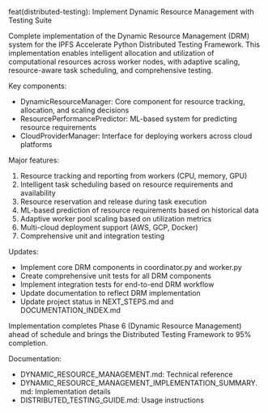 feat(distributed-testing): Implement Dynamic Resource Management with Testing Suite

Complete implementation of the Dynamic Resource Management (DRM) system for the IPFS Accelerate Python Distributed Testing Framework. This implementation enables intelligent allocation and utilization of computational resources across worker nodes, with adaptive scaling, resource-aware task scheduling, and comprehensive testing.

Key components:
- DynamicResourceManager: Core component for resource tracking, allocation, and scaling decisions
- ResourcePerformancePredictor: ML-based system for predicting resource requirements
- CloudProviderManager: Interface for deploying workers across cloud platforms

Major features:
1. Resource tracking and reporting from workers (CPU, memory, GPU)
2. Intelligent task scheduling based on resource requirements and availability
3. Resource reservation and release during task execution
4. ML-based prediction of resource requirements based on historical data
5. Adaptive worker pool scaling based on utilization metrics
6. Multi-cloud deployment support (AWS, GCP, Docker)
7. Comprehensive unit and integration testing

Updates:
- Implement core DRM components in coordinator.py and worker.py
- Create comprehensive unit tests for all DRM components
- Implement integration tests for end-to-end DRM workflow
- Update documentation to reflect DRM implementation
- Update project status in NEXT_STEPS.md and DOCUMENTATION_INDEX.md

Implementation completes Phase 6 (Dynamic Resource Management) ahead of schedule and brings the Distributed Testing Framework to 95% completion.

Documentation:
- DYNAMIC_RESOURCE_MANAGEMENT.md: Technical reference
- DYNAMIC_RESOURCE_MANAGEMENT_IMPLEMENTATION_SUMMARY.md: Implementation details
- DISTRIBUTED_TESTING_GUIDE.md: Usage instructions